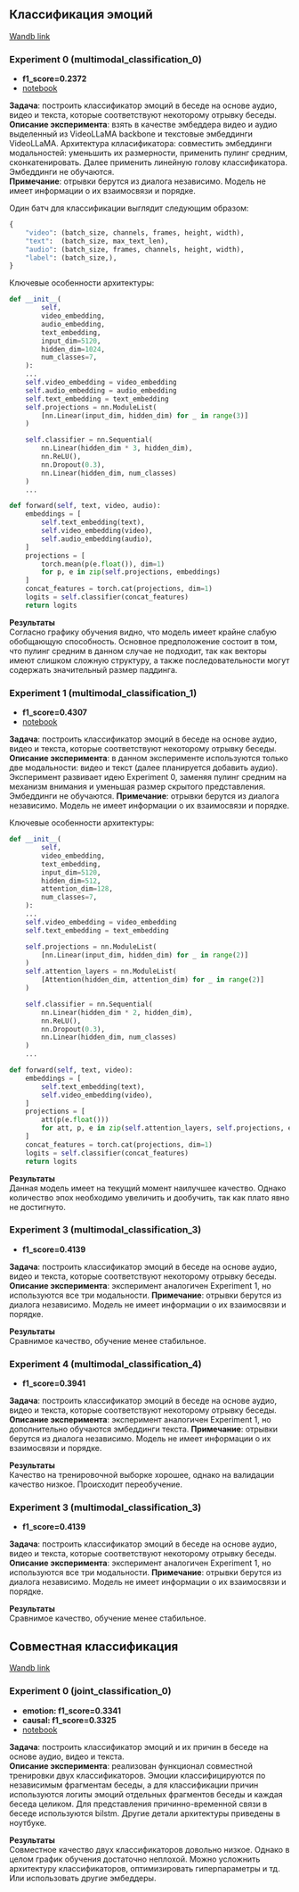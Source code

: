 ## Классификация эмоций
[Wandb link](https://api.wandb.ai/links/julia-bel/ktcy5ewd)

### Experiment 0 (multimodal_classification_0)
- **f1_score=0.2372**
- [notebook](./videollama/pybooks/emotion_classification_experiment_0.ipynb)

**Задача**: построить классификатор эмоций в беседе на основе аудио, видео и текста, которые соответствуют некоторому отрывку беседы.
**Описание эксперимента**: взять в качестве эмбеддера видео и аудио выделенный из VideoLLaMA backbone и текстовые эмбеддинги VideoLLaMA. Архитектура клласификатора: совместить эмбеддинги модальностей: уменьшить их размерности, применить пулинг средним, сконкатенировать. Далее применить линейную голову классификатора. Эмбеддинги не обучаются.  
**Примечание**: отрывки берутся из диалога независимо. Модель не имеет информации о их взаимосвязи и порядке.

Один батч для классификации выглядит следующим образом: 
```python
{
    "video": (batch_size, channels, frames, height, width),
    "text":  (batch_size, max_text_len),
    "audio": (batch_size, frames, channels, height, width),
    "label": (batch_size,),
}
```

Ключевые особенности архитектуры:
```python
def __init__(
        self,
        video_embedding,
        audio_embedding,
        text_embedding,
        input_dim=5120,
        hidden_dim=1024,
        num_classes=7,
    ):
    ...
    self.video_embedding = video_embedding
    self.audio_embedding = audio_embedding
    self.text_embedding = text_embedding
    self.projections = nn.ModuleList(
        [nn.Linear(input_dim, hidden_dim) for _ in range(3)]
    )

    self.classifier = nn.Sequential(
        nn.Linear(hidden_dim * 3, hidden_dim),
        nn.ReLU(),
        nn.Dropout(0.3),
        nn.Linear(hidden_dim, num_classes)
    )
    ...

def forward(self, text, video, audio):
    embeddings = [
        self.text_embedding(text),
        self.video_embedding(video),
        self.audio_embedding(audio),
    ]
    projections = [
        torch.mean(p(e.float()), dim=1) 
        for p, e in zip(self.projections, embeddings)
    ]
    concat_features = torch.cat(projections, dim=1)
    logits = self.classifier(concat_features)
    return logits
```

**Результаты**  
Согласно графику обучения видно, что модель имеет крайне слабую обобщающую способность. Основное предположение состоит в том, что пулинг средним в данном случае не подходит, так как векторы имеют слишком сложную структуру, а также последовательности могут содержать значительный размер паддинга.

### Experiment 1 (multimodal_classification_1)
- **f1_score=0.4307**
- [notebook](./videollama/pybooks/emotion_classification_experiment_1.ipynb)

**Задача**: построить классификатор эмоций в беседе на основе аудио, видео и текста, которые соответствуют некоторому отрывку беседы.
**Описание эксперимента**: в данном эксперименте используются только две модальности: видео и текст (далее планируется добавить аудио). Эксперимент развивает идею Experiment 0, заменяя пулинг средним на механизм внимания и уменьшая размер скрытого представления. Эмбеддинги не обучаются.
**Примечание**: отрывки берутся из диалога независимо. Модель не имеет информации о их взаимосвязи и порядке.

Ключевые особенности архитектуры:
```python
def __init__(
        self,
        video_embedding,
        text_embedding,
        input_dim=5120,
        hidden_dim=512,
        attention_dim=128,
        num_classes=7,
    ):
    ...
    self.video_embedding = video_embedding
    self.text_embedding = text_embedding

    self.projections = nn.ModuleList(
        [nn.Linear(input_dim, hidden_dim) for _ in range(2)]
    )
    self.attention_layers = nn.ModuleList(
        [Attention(hidden_dim, attention_dim) for _ in range(2)]
    )

    self.classifier = nn.Sequential(
        nn.Linear(hidden_dim * 2, hidden_dim),
        nn.ReLU(),
        nn.Dropout(0.3),
        nn.Linear(hidden_dim, num_classes)
    )
    ...

def forward(self, text, video):
    embeddings = [
        self.text_embedding(text),
        self.video_embedding(video),
    ]
    projections = [
        att(p(e.float()))
        for att, p, e in zip(self.attention_layers, self.projections, embeddings)
    ]
    concat_features = torch.cat(projections, dim=1)
    logits = self.classifier(concat_features)
    return logits
```

**Результаты**  
Данная модель имеет на текущий момент наилучшее качество. Однако количество эпох необходимо увеличить и дообучить, так как плато явно не достигнуто.

### Experiment 3 (multimodal_classification_3)
- **f1_score=0.4139**

**Задача**: построить классификатор эмоций в беседе на основе аудио, видео и текста, которые соответствуют некоторому отрывку беседы.
**Описание эксперимента**: эксперимент аналогичен Experiment 1, но используются все три модальности. 
**Примечание**: отрывки берутся из диалога независимо. Модель не имеет информации о их взаимосвязи и порядке.

**Результаты**  
Сравнимое качество, обучение менее стабильное.

### Experiment 4 (multimodal_classification_4)
- **f1_score=0.3941**

**Задача**: построить классификатор эмоций в беседе на основе аудио, видео и текста, которые соответствуют некоторому отрывку беседы.
**Описание эксперимента**: эксперимент аналогичен Experiment 1, но дополнительно обучаются эмбеддинги текста.
**Примечание**: отрывки берутся из диалога независимо. Модель не имеет информации о их взаимосвязи и порядке.

**Результаты**  
Качество на тренировочной выборке хорошее, однако на валидации качество низкое. Происходит переобучение.

### Experiment 3 (multimodal_classification_3)
- **f1_score=0.4139**

**Задача**: построить классификатор эмоций в беседе на основе аудио, видео и текста, которые соответствуют некоторому отрывку беседы.
**Описание эксперимента**: эксперимент аналогичен Experiment 1, но используются все три модальности. 
**Примечание**: отрывки берутся из диалога независимо. Модель не имеет информации о их взаимосвязи и порядке.

**Результаты**  
Сравнимое качество, обучение менее стабильное.

## Совместная классификация
[Wandb link](https://api.wandb.ai/links/julia-bel/echjbr5m)

### Experiment 0 (joint_classification_0)
- **emotion: f1_score=0.3341**
- **causal: f1_score=0.3325**
- [notebook](./videollama/pybooks/joint_classification_experiment_0.ipynb)

**Задача**: построить классификатор эмоций и их причин в беседе на основе аудио, видео и текста.  
**Описание эксперимента**: реализован функционал совместной тренировки двух классификаторов. Эмоции классифицируются по независимым фрагментам беседы, а для классификации причин используются логиты эмоций отдельных фрагментов беседы и каждая беседа целиком. Для представления причинно-временной связи в беседе используются bilstm. Другие детали архитектуры приведены в ноутбуке.

**Результаты**  
Совместное качество двух классификаторов довольно низкое. Однако в целом график обучения достаточно неплохой. Можно усложнить архитектуру классификаторов, оптимизировать гиперпараметры и тд. Или использовать другие эмбеддеры.
